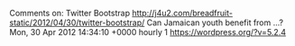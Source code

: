 Comments on: Twitter Bootstrap http://j4u2.com/breadfruit-static/2012/04/30/twitter-bootstrap/ Can Jamaican youth benefit from ...? Mon, 30 Apr 2012 14:34:10 +0000  hourly   1  https://wordpress.org/?v=5.2.4